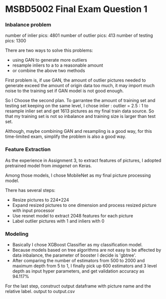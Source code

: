 # MSBD5002 Final Exam Question 1



### Inbalance problem

number of inlier pics: 4801
number of outlier pics: 413
number of testing pics: 1300

There are two ways to solve this problems:

* using GAN to generate more outliers
* resample inliers to a to a reasonable amount
* or combine the above two methods

First problem is, if use GAN, the amount of outlier pictures needed to generate exceed the amount of origin data too much, it may import much noise to the training set if GAN model is not good enough.

So I Choose the second plan. To garrantee the amount of training set and testing set keeping on the same level, I chose inlier : outlier = 2.5 : 1 to resample inlier set and get 1613 pictures as my final train data source. So that my training set is not so inbalance and training size is larger than test set.

Although, maybe combining GAN and resampling is a good way, for this time-limited exam, simplify the problem is also a good way.

### Feature Extraction

As the experience in Assignment 3, to extract features of pictures, I adopted pretrained model from *imagenet* on Keras.

Among those models, I chose MobileNet  as my final picture processing model.

There has several steps:

* Resize pictures to 224*224
* Expand resized pictures to one dimension and process resized picture with input processor
* Use resnet model to extract 2048 features for each picture
* Label outlier pictures with 1 and inliers with 0

### Modeling

* Basically I chose XGBoost Classifier as my classification model.
* Because models based on tree algorithms are not easy to be affected by data inbalance, the parameter of booster I decide is 'gbtree'.
* After comparing the number of estimators from 500 to 2000 and maximum depth from 5 to 1, I finally pick up 600 estimators and 3 level depth as input hyper parameters, and get validation accuracy as 94.117%

For the last step, construct output dataframe with picture name and the relative label. output to output.csv